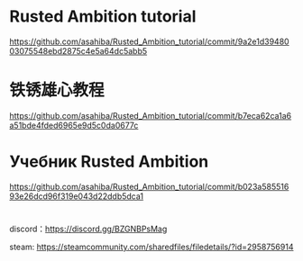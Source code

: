 # Rusted Ambition tutorial 
https://github.com/asahiba/Rusted_Ambition_tutorial/commit/9a2e1d3948003075548ebd2875c4e5a64dc5abb5
# 铁锈雄心教程 
https://github.com/asahiba/Rusted_Ambition_tutorial/commit/b7eca62ca1a6a51bde4fded6965e9d5c0da0677c
# Учебник Rusted Ambition 
https://github.com/asahiba/Rusted_Ambition_tutorial/commit/b023a58551693e26dcd96f319e043d22ddb5dca1
# 
discord：https://discord.gg/BZGNBPsMag

steam: https://steamcommunity.com/sharedfiles/filedetails/?id=2958756914
